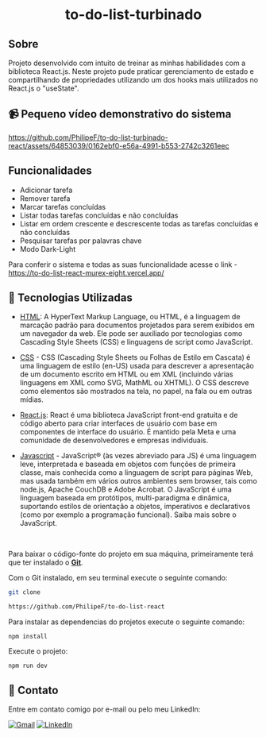 <div align="center">
 <h1>to-do-list-turbinado</h1>
</div>

## Sobre

Projeto desenvolvido com intuito de treinar as minhas habilidades com  a biblioteca React.js. Neste projeto pude praticar gerenciamento de estado e compartilhando de propriedades utilizando um dos hooks mais utilizados no React.js o "useState".

## 📹 Pequeno vídeo demonstrativo do sistema


https://github.com/PhilipeF/to-do-list-turbinado-react/assets/64853039/0162ebf0-e56a-4991-b553-2742c3261eec


## Funcionalidades

- Adicionar tarefa
- Remover tarefa
- Marcar tarefas concluídas
- Listar todas tarefas concluídas e não concluídas
- Listar em ordem crescente e descrescente todas as tarefas concluídas e não concluídas
- Pesquisar tarefas por palavras chave
- Modo Dark-Light

Para conferir o sistema e todas as suas funcionalidade acesse o link - https://to-do-list-react-murex-eight.vercel.app/


## 🚀 Tecnologias Utilizadas

- [HTML](https://en.wikipedia.org/wiki/HTML): A HyperText Markup Language, ou HTML, é a linguagem de marcação padrão para documentos projetados para serem exibidos em um navegador da web. Ele pode ser auxiliado por tecnologias como Cascading Style Sheets (CSS) e linguagens de script como JavaScript.

- [CSS](https://developer.mozilla.org/pt-BR/docs/Web/CSS) - CSS (Cascading Style Sheets ou Folhas de Estilo em Cascata) é uma linguagem de estilo (en-US) usada para descrever a apresentação de um documento escrito em HTML ou em XML (incluindo várias linguagens em XML como SVG, MathML ou XHTML). O CSS descreve como elementos são mostrados na tela, no papel, na fala ou em outras mídias.

- [React.js](https://kinsta.com/pt/base-de-conhecimento/o-que-e-javascript/#vanilla-javascript): React é uma biblioteca JavaScript front-end gratuita e de código aberto para criar interfaces de usuário com base em componentes de interface do usuário. É mantido pela Meta e uma comunidade de desenvolvedores e empresas individuais.

- [Javascript](https://developer.mozilla.org/pt-BR/docs/Web/JavaScript) - JavaScript® (às vezes abreviado para JS) é uma linguagem leve, interpretada e baseada em objetos com funções de primeira classe, mais conhecida como a linguagem de script para páginas Web, mas usada também em vários outros ambientes sem browser, tais como node.js, Apache CouchDB e Adobe Acrobat. O JavaScript é uma linguagem baseada em protótipos, multi-paradigma e dinâmica, suportando estilos de orientação a objetos, imperativos e declarativos (como por exemplo a programação funcional). Saiba mais sobre o JavaScript.

<br>

Para baixar o código-fonte do projeto em sua máquina, primeiramente terá que ter instalado o [**Git**](https://git-scm.com/).<p>
Com o Git instalado, em seu terminal execute o seguinte comando:

```bash
git clone  

https://github.com/PhilipeF/to-do-list-react
```

Para instalar as dependencias do projetos execute o seguinte comando:

```
npm install
```

Execute o projeto:

```
npm run dev
```

## 📲 Contato

Entre em contato comigo por e-mail ou pelo meu LinkedIn:

<a href="mailto:philipsferreiraa@gmail.com"><img src="https://img.shields.io/badge/Gmail-D14836?style=for-the-badge&logo=gmail&logoColor=white" alt="Gmail"/></a>
<a href="https://www.linkedin.com/in/philipe-ferreira-60696388/"><img src="https://img.shields.io/badge/linkedin%20-%230077B5.svg?&style=for-the-badge&logo=linkedin&logoColor=white" alt="LinkedIn"/></a>
